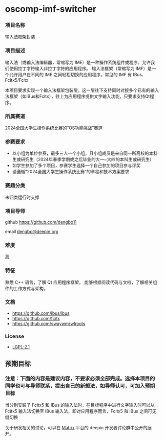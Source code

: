 # oscomp-imf-switcher
### 项目名称
输入法框架封装

### 项目描述

输入法（或输入法编辑器，常缩写为 IME）是一种操作系统组件或程序，允许我们使用拉丁字符输入非拉丁字符的应用程序。
输入法框架（常缩写为 IMF）是一个允许用户在不同的 IME 之间轻松切换的应用程序。常见的 IMF 有 IBus、 Fcitx5/Fcitx

本项目要求实现一个输入法框架包装层，这一层往下支持同时对接多个已有的输入法框架（如IBus和Fcitx），往上为应用程序提供文字输入功能，只要求支持Qt程序。

### 所属赛道

2024全国大学生操作系统比赛的“OS功能挑战”赛道


### 参赛要求

- 以小组为单位参赛，最多三人一个小组，且小组成员是来自同一所高校的本科生或研究生（2024年春季学期或之后毕业的大一~大四的本科生或研究生）
- 如学生参加了多个项目，参赛学生选择一个自己参加的项目参与评奖
- 请遵循“2024全国大学生操作系统比赛”的章程和技术方案要求


### 赛题分类
未归类运行时支撑

### 项目导师


github https://github.com/dengbo11

email  dengbo@deepin.org


### 难度

高


### 特征

熟悉 C++ 语言，了解 Qt 应用程序框架。
能够根据阅读代码与文档，了解相关组件的工作方式与架构。


### 文档

- https://github.com/ibus/ibus
- https://github.com/fcitx
- https://github.com/swaywm/wlroots

### License

* [LGPL-2.1](LICENSE)


## 预期目标

### 注意：下面的内容是建议内容，不要求必须全部完成。选择本项目的同学也可与导师联系，提出自己的新想法，如导师认可，可加入预期目标

当分别安装了 Fcitx5 和 IBus 的输入法时，在目标程序中进行文字输入时可以从 Fcitx5 输入法切换至 IBus 输入法，即对应用程序而言，Fcitx5 和 IBus 之间可无缝切换


关于研发相关的讨论，可以在 [Matrix](https://wiki.deepin.org/Matrix) 平台的 deepin 开发者讨论群中公开的展开。
